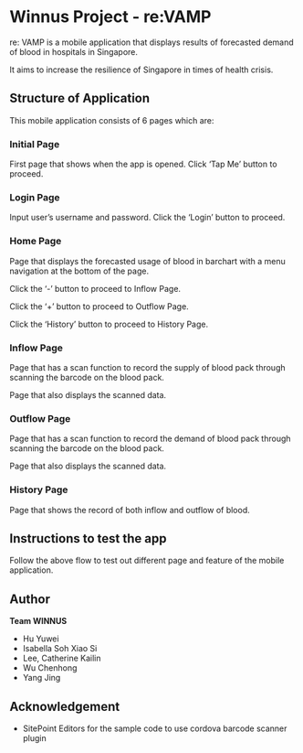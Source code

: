 # Winnus Project - re:VAMP

re: VAMP is a mobile application that displays results of forecasted demand of blood in hospitals in Singapore.

It aims to increase the resilience of Singapore in times of health crisis.

## Structure of Application

This mobile application consists of 6 pages which are: 

### Initial Page

First page that shows when the app is opened. Click ‘Tap Me’ button to proceed.

### Login Page

Input user’s username and password. Click the ‘Login’ button to proceed.

### Home Page

Page that displays the forecasted usage of blood in barchart with a menu navigation at the bottom of the page.

Click the ‘-’ button to proceed to Inflow Page.

Click the ‘+’ button to proceed to Outflow Page.

Click the ‘History’ button to proceed to History Page.

### Inflow Page

Page that has a scan function to record the supply of blood pack through scanning the barcode on the blood pack.

Page that also displays the scanned data.

### Outflow Page

Page that has a scan function to record the demand of blood pack through scanning the barcode on the blood pack.

Page that also displays the scanned data.

### History Page

Page that shows the record of both inflow and outflow of blood.

## Instructions to test the app

Follow the above flow to test out different page and feature of the mobile application.

## Author

**Team WINNUS**
* Hu Yuwei
* Isabella Soh Xiao Si
* Lee, Catherine Kailin
* Wu Chenhong
* Yang Jing 

## Acknowledgement

* SitePoint Editors for the sample code to use cordova barcode scanner plugin
